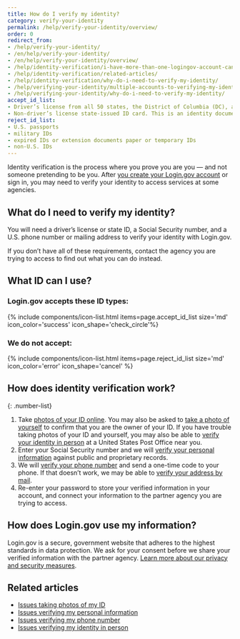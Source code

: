 ```yaml
---
title: How do I verify my identity?
category: verify-your-identity
permalink: /help/verify-your-identity/overview/
order: 0
redirect_from:
- /help/verify-your-identity/
- /en/help/verify-your-identity/
- /en/help/verify-your-identity/overview/
- /help/identity-verification/i-have-more-than-one-logingov-account-can-I-verify-my-identity-for-all-of-them/
- /help/identity-verification/related-articles/
- /help/identity-verification/why-do-i-need-to-verify-my-identity/
- /help/verifying-your-identity/multiple-accounts-to-verifying-my-identity-for/
- /help/verifying-your-identity/why-do-i-need-to-verify-my-identity/
accept_id_list:
- Driver’s license from all 50 states, the District of Columbia (DC), and other U.S. territories (Guam, U.S. Virgin Islands, American Samoa, Mariana Islands, and Puerto Rico).
- Non-driver’s license state-issued ID card. This is an identity document issued by the state, the District of Columbia (DC), or U.S. territory that asserts identity but does not give driving privileges.
reject_id_list:
- U.S. passports
- military IDs
- expired IDs or extension documents paper or temporary IDs
- non-U.S. IDs
---
```


Identity verification is the process where you prove you are you — and not someone pretending to be you. After [you create your Login.gov account](/create-an-account/) or sign in, you may need to verify your identity to access services at some agencies.

## What do I need to verify my identity?

You will need a driver’s license or state ID, a Social Security number, and a U.S. phone number or mailing address to verify your identity with Login.gov.

If you don’t have all of these requirements, contact the agency you are trying to access to find out what you can do instead.

## What ID can I use?

### Login.gov accepts these ID types:


{% include components/icon-list.html items=page.accept_id_list size='md' icon_color='success' icon_shape='check_circle'%}

### We do not accept:


{% include components/icon-list.html items=page.reject_id_list size='md' icon_color='error' icon_shape='cancel' %}

## How does identity verification work?


{: .number-list}

1. Take [photos of your ID online](#). You may also be asked to [take a photo of yourself](#) to confirm that you are the owner of your ID. If you have trouble taking photos of your ID and yourself, you may also be able to [verify your identity in person](#) at a United States Post Office near you.
1. Enter your Social Security number and we will [verify your personal information](#) against public and proprietary records.
1. We will [verify your phone number](#) and send a one-time code to your phone. If that doesn’t work, we may be able to [verify your address by mail](#).
1. Re-enter your password to store your verified information in your account, and connect your information to the partner agency you are trying to access.

## How does Login.gov use my information?

Login.gov is a secure, government website that adheres to the highest standards in data protection. We ask for your consent before we share your verified information with the partner agency. [Learn more about our privacy and security measures](/policy/).

## Related articles

* [Issues taking photos of my ID](#)
* [Issues verifying my personal information](#)
* [Issues verifying my phone number](#)
* [Issues verifying my identity in person](#)
